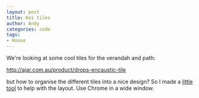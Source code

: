 ```yaml
---
layout: post
title: Koi tiles
author: Andy
categories: code
tags:
- House
---
```


We're looking at some cool tiles for the verandah and path:

http://ajar.com.au/product/drops-encaustic-tile

but how to organise the different tiles into a nice design? So I made a [little tool](/posts/koi-tiles "Koi tile layout tool") to help with the layout. Use Chrome in a wide window.